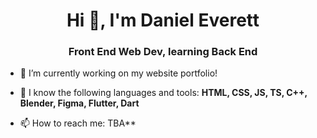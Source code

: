 <h1 align="center">Hi 👋, I'm Daniel Everett</h1>
<h3 align="center">Front End Web Dev, learning Back End</h3>

<!--<p align="left"> <img src="https://komarev.com/ghpvc/?username=danieleverett1&label=Profile%20views&color=0e75b6&style=flat" alt="danieleverett1" /> </p>-->

<!--<p align="left"> <a href="https://github.com/ryo-ma/github-profile-trophy"><img src="https://github-profile-trophy.vercel.app/?username=danieleverett1" alt="danieleverett1" /></a> </p>-->

- 🔭 I’m currently working on my website portfolio!

- 🌱 I know the following languages and tools: **HTML, CSS, JS, TS, C++, Blender, Figma, Flutter, Dart**

- 📫 How to reach me: TBA**

<!--<p>&nbsp;<img align="center" src="https://github-readme-stats.vercel.app/api?username=danieleverett1&show_icons=true&locale=en" alt="danieleverett1" /></p>-->

